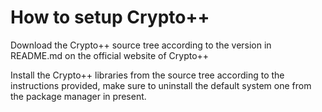 # How to setup Crypto++

Download the Crypto++ source tree according to the version in README.md on the official website of Crypto++

Install the Crypto++ libraries from the source tree according to the instructions provided, make sure to uninstall the default system one from the package manager in present.
